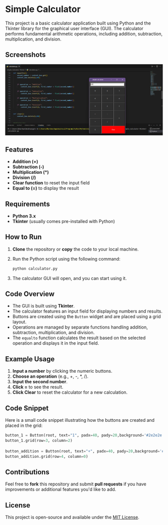 # Simple Calculator

This project is a basic calculator application built using Python and the Tkinter library for the graphical user interface (GUI). The calculator performs fundamental arithmetic operations, including addition, subtraction, multiplication, and division.

## Screenshots

<p><img src="assets/Screenshot 2024-09-07 223120.png" alt="calculator img"></p>

## Features

- **Addition (+)**
- **Subtraction (-)**
- **Multiplication (*)**
- **Division (/)**
- **Clear function** to reset the input field
- **Equal to (=)** to display the result

## Requirements

- **Python 3.x**
- **Tkinter** (usually comes pre-installed with Python)

## How to Run

1. **Clone** the repository or **copy** the code to your local machine.
2. Run the Python script using the following command:

   ```bash
   python calculator.py
   ```

3. The calculator GUI will open, and you can start using it.

## Code Overview

- The GUI is built using **Tkinter**.
- The calculator features an input field for displaying numbers and results.
- Buttons are created using the `Button` widget and are placed using a grid layout.
- Operations are managed by separate functions handling addition, subtraction, multiplication, and division.
- The `equalto` function calculates the result based on the selected operation and displays it in the input field.

## Example Usage

1. **Input a number** by clicking the numeric buttons.
2. **Choose an operation** (e.g., +, -, *, /).
3. **Input the second number**.
4. **Click =** to see the result.
5. **Click Clear** to reset the calculator for a new calculation.

## Code Snippet

Here is a small code snippet illustrating how the buttons are created and placed in the grid:

```python
button_1 = Button(root, text="1", padx=40, pady=20,background='#2e2e2e',fg='#FFFFFF',command=lambda: button_click(1))
button_1.grid(row=3, column=2)

button_addition = Button(root, text="+", padx=40, pady=20,background='#2e2e2e',fg='#FFFFFF',command=addition)
button_addition.grid(row=4, column=0)
```

## Contributions

Feel free to **fork** this repository and submit **pull requests** if you have improvements or additional features you'd like to add.

## License

This project is open-source and available under the [MIT License](LICENSE).
